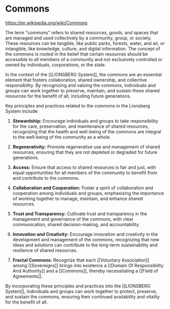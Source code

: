 # Commons

https://en.wikipedia.org/wiki/Commons 

The term "commons" refers to shared resources, goods, and spaces that are managed and used collectively by a community, group, or society. These resources can be tangible, like public parks, forests, water, and air, or intangible, like knowledge, culture, and digital information. The concept of the commons is rooted in the belief that certain resources should be accessible to all members of a community and not exclusively controlled or owned by individuals, corporations, or the state.

In the context of the [[LIONSBERG System]], the commons are an essential element that fosters collaboration, shared ownership, and collective responsibility. By recognizing and valuing the commons, individuals and groups can work together to preserve, maintain, and sustain these shared resources for the benefit of all, including future generations.

Key principles and practices related to the commons in the Lionsberg System include:

1.  **Stewardship:** Encourage individuals and groups to take responsibility for the care, preservation, and maintenance of shared resources, recognizing that the health and well-being of the commons are integral to the well-being of the community as a whole.
    
2.  **Regenerativity:** Promote regenerative use and management of shared resources, ensuring that they are not depleted or degraded for future generations.
    
3.  **Access:** Ensure that access to shared resources is fair and just, with equal opportunities for all members of the community to benefit from and contribute to the commons.
    
4.  **Collaboration and Cooperation:** Foster a spirit of collaboration and cooperation among individuals and groups, emphasizing the importance of working together to manage, maintain, and enhance shared resources.
    
5.  **Trust and Transparency:** Cultivate trust and transparency in the management and governance of the commons, with clear communication, shared decision-making, and accountability.
    
6.  **Innovation and Creativity:** Encourage innovation and creativity in the development and management of the commons, recognizing that new ideas and solutions can contribute to the long-term sustainability and resilience of shared resources.
    
7. **Fractal Commons**: Recognize that each [[Voluntary Association]] among [[Sovereigns]] brings into existence a [[Domain Of Responsibility And Authority]] and a [[Commons]], thereby necessitating a [[Field of Agreements]]. 


By incorporating these principles and practices into the [[LIONSBERG System]], individuals and groups can work together to protect, preserve, and sustain the commons, ensuring their continued availability and vitality for the benefit of all.